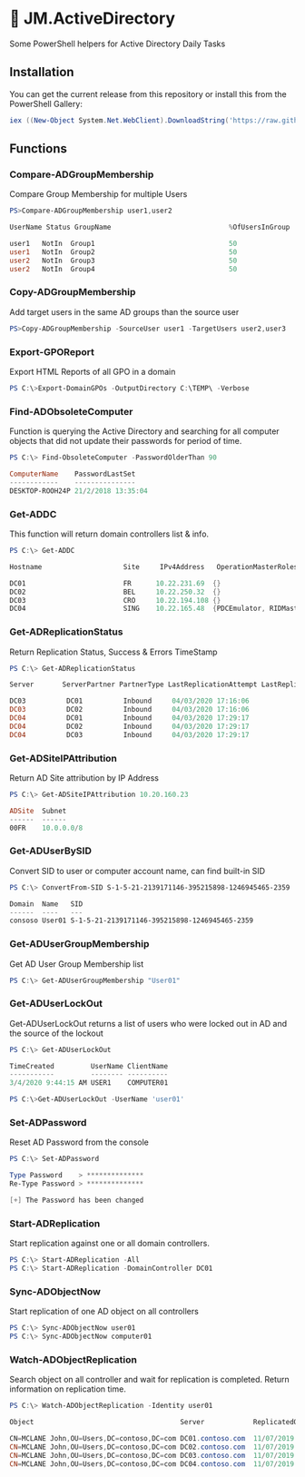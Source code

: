 # :busts_in_silhouette: JM.ActiveDirectory

Some PowerShell helpers for Active Directory Daily Tasks

## Installation

You can get the current release from this repository or install this from the PowerShell Gallery:

```powershell
iex ((New-Object System.Net.WebClient).DownloadString('https://raw.githubusercontent.com/Reyozam/JM.ActiveDirectory/master/InstallModule.ps1'))
```

## Functions

### Compare-ADGroupMembership

Compare Group Membership for multiple Users
```powershell
PS>Compare-ADGroupMembership user1,user2

UserName Status GroupName                             %OfUsersInGroup

user1   NotIn  Group1                                 50
user1   NotIn  Group2                                 50
user2   NotIn  Group3                                 50
user2   NotIn  Group4                                 50
```
### Copy-ADGroupMembership

Add target users in the same AD groups than the source user
```powershell
PS>Copy-ADGroupMembership -SourceUser user1 -TargetUsers user2,user3
```
### Export-GPOReport

Export HTML Reports of all GPO in a domain
```powershell
PS C:\>Export-DomainGPOs -OutputDirectory C:\TEMP\ -Verbose
```
### Find-ADObsoleteComputer

Function is querying the Active Directory and searching for all computer objects that did not update their passwords for period of time.
```powershell
PS C:\> Find-ObsoleteComputer -PasswordOlderThan 90

ComputerName    PasswordLastSet     
------------    ---------------
DESKTOP-ROOH24P 21/2/2018 13:35:04
```
### Get-ADDC

This function will return domain controllers list & info.
```powershell
PS C:\> Get-ADDC

Hostname                    Site     IPv4Address   OperationMasterRoles                          IsGlobalCatalog IsReadOnly

DC01                        FR      10.22.231.69  {}                                                        True      False
DC02                        BEL     10.22.250.32  {}                                                        True      False
DC03                        CRO     10.22.194.108 {}                                                        True      False
DC04                        SING    10.22.165.48  {PDCEmulator, RIDMaster, InfrastructureMaster}            True      False
```
### Get-ADReplicationStatus

Return Replication Status, Success & Errors TimeStamp

```powershell
PS C:\> Get-ADReplicationStatus

Server       ServerPartner PartnerType LastReplicationAttempt LastReplicationResult LastReplicationSuccess ConsecutiveReplicationFailures

DC03          DC01          Inbound     04/03/2020 17:16:06                        0 04/03/2020 17:16:06                                 0
DC03          DC02          Inbound     04/03/2020 17:16:06                        0 04/03/2020 17:16:06                                 0
DC04          DC01          Inbound     04/03/2020 17:29:17                        0 04/03/2020 17:29:17                                 0
DC04          DC02          Inbound     04/03/2020 17:29:17                        0 04/03/2020 17:29:17                                 0
DC04          DC03          Inbound     04/03/2020 17:29:17                        0 04/03/2020 17:29:17                                 0
```
### Get-ADSiteIPAttribution

Return AD Site attribution by IP Address
```powershell
PS C:\> Get-ADSiteIPAttribution 10.20.160.23

ADSite  Subnet
------  ------
00FR    10.0.0.0/8
```

### Get-ADUserBySID

Convert SID to user or computer account name, can find built-in SID
```powershell
PS C:\> ConvertFrom-SID S-1-5-21-2139171146-395215898-1246945465-2359

Domain 	Name   SID
------ 	----   ---
consoso	User01 S-1-5-21-2139171146-395215898-1246945465-2359
```
### Get-ADUserGroupMembership

Get AD User Group Membership list
```powershell
PS C:\> Get-ADUserGroupMembership "User01"
```
### Get-ADUserLockOut

Get-ADUserLockOut returns a list of users who were locked out in AD and the source of the lockout
```powershell
PS C:\> Get-ADUserLockOut

TimeCreated         UserName ClientName
-----------         -------- ----------
3/4/2020 9:44:15 AM USER1    COMPUTER01

PS C:\>Get-ADUserLockOut -UserName 'user01'
```
### Set-ADPassword

Reset AD Password from the console
```powershell
PS C:\> Set-ADPassword

Type Password    > **************
Re-Type Password > **************

[+] The Password has been changed
```
### Start-ADReplication

Start replication against one or all domain controllers.
```powershell
PS C:\> Start-ADReplication -All
PS C:\> Start-ADReplication -DomainController DC01
```
### Sync-ADObjectNow

Start replication of one AD object on all controllers
```powershell
PS C:\> Sync-ADObjectNow user01
PS C:\> Sync-ADObjectNow computer01
```
### Watch-ADObjectReplication

Search object on all controller and wait for replication is completed. Return information on replication time.
```powershell
PS C:\> Watch-ADObjectReplication -Identity user01

Object                                    Server            ReplicatedOn

CN=MCLANE John,OU=Users,DC=contoso,DC=com DC01.contoso.com  11/07/2019 16:14:43
CN=MCLANE John,OU=Users,DC=contoso,DC=com DC02.contoso.com  11/07/2019 16:14:49
CN=MCLANE John,OU=Users,DC=contoso,DC=com DC03.contoso.com  11/07/2019 16:16:54
CN=MCLANE John,OU=Users,DC=contoso,DC=com DC04.contoso.com  11/07/2019 16:18:10
```
